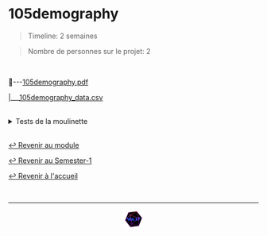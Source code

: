 # 105demography

> Timeline: 2 semaines

> Nombre de personnes sur le projet: 2

<br>

📂---[105demography.pdf](https://github.com/Studio-17/Epitech-Subjects/blob/main/Semester-1/B-MAT-100/105demography/105demography.pdf)

|\_\_\_[105demography_data.csv](https://github.com/Studio-17/Epitech-Subjects/blob/main/Semester-1/B-MAT-100/105demography/105demography_data.csv)


<br>


<details>
<summary> Tests de la moulinette </summary>
<table align="center">
    <thead>
        <tr>
            <td colspan="3" align="center"><strong>MOULINETTE</strong></td>
        </tr>
        <tr>
            <th>SOMMAIRE</th>
            <th>NB DE TESTS</th>
            <th>DETAILS</th>
        </tr>
    </thead>
    <tbody>
        <tr>
            <td rowspan="6">basic</td>
            <td rowspan="6" style="text-align: center;">6</td>
            <td>project example 1 - correlation</td>
        </tr>
    		<tr>
			<td>project example 1 - fit1</td>
		</tr>
		<tr>
			<td>project example 1 - fit2</td>
		</tr>
		<tr>
			<td>project example 2 - correlation</td>
		</tr>
		<tr>
			<td>project example 2 - fit1</td>
		</tr>
		<tr>
			<td>project example 2 - fit2</td>
		</tr>
        <tr>
            <td rowspan="3">correlation</td>
            <td rowspan="3" style="text-align: center;">3</td>
            <td>five codes</td>
        </tr>
    		<tr>
			<td>one code</td>
		</tr>
		<tr>
			<td>three codes</td>
		</tr>
        <tr>
            <td rowspan="3">correlation (eval)</td>
            <td rowspan="3" style="text-align: center;">3</td>
            <td>four codes</td>
        </tr>
    		<tr>
			<td>seven codes</td>
		</tr>
		<tr>
			<td>two codes</td>
		</tr>
        <tr>
            <td rowspan="6">fits</td>
            <td rowspan="6" style="text-align: center;">6</td>
            <td>five codes - fit1</td>
        </tr>
    		<tr>
			<td>five codes - fit2</td>
		</tr>
		<tr>
			<td>one code - fit1</td>
		</tr>
		<tr>
			<td>one code - fit2</td>
		</tr>
		<tr>
			<td>three codes - fit1</td>
		</tr>
		<tr>
			<td>three codes - fit2</td>
		</tr>
        <tr>
            <td rowspan="6">fits (eval)</td>
            <td rowspan="6" style="text-align: center;">6</td>
            <td>four codes - fit1</td>
        </tr>
    		<tr>
			<td>four codes - fit2</td>
		</tr>
		<tr>
			<td>seven codes - fit1</td>
		</tr>
		<tr>
			<td>seven codes - fit2</td>
		</tr>
		<tr>
			<td>two code - fit1</td>
		</tr>
		<tr>
			<td>two code - fit2</td>
		</tr>
        <tr>
            <td rowspan="4">rigor</td>
            <td rowspan="4" style="text-align: center;">4</td>
            <td>invalid code 1</td>
        </tr>
    		<tr>
			<td>invalid code 2</td>
		</tr>
		<tr>
			<td>invalid code 3</td>
		</tr>
		<tr>
			<td>no arguments</td>
		</tr>
	</tbody>
</table>
</details>

<br>

[↩️ Revenir au module](https://github.com/Studio-17/Epitech-Subjects/blob/main/Semester-1/B-MAT-100)

[↩️ Revenir au Semester-1](https://github.com/Studio-17/Epitech-Subjects/blob/main/Semester-1)

[↩️ Revenir à l'accueil](https://github.com/Studio-17/Epitech-Subjects)

<br>

---

<div align="center">

<a href="https://github.com/Studio-17" target="_blank"><img src="../../../assets/voc17.gif" width="40"></a>

</div>
